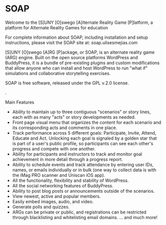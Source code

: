 SOAP
====

Welcome to the [S]UNY [O]swego [A}lternate Reality Game [P]latform, a platform for Alternate Reality Games for education

For complete information about SOAP, including installation and setup instructions, please visit the SOAP site at:
  soap.ulisesmejias.com


[S]UNY [O]swego [A]RG [P]ackage, or SOAP, is an alternate reality game (ARG) engine. Built on the open source platforms WordPress and BuddyPress, it is a bundle of pre-existing plugins and custom modifications that allow anyone who can install and host WordPress to run "what if" simulations and collaborative storytelling exercises.

SOAP is free software, released under the GPL v.2.0 license.

.

Main Features

- Ability to maintain up to three contiguous "scenarios" or story lines, each with as many "acts" or story developments as needed.
- Front page visual menu that organizes the content for each scenario and its corresponding acts and comments in one place.
- Track performance across 5 different goals: Participate, Invite, Attend, Educate and Act. Unlocking each goal is signaled by a golden star that is part of a user's public profile, so participants can see each other's progress and compete with one another.
- Ability for participants and instructors to track and monitor goal achievement in more detail through a progress report.
- Ability to schedule events and track attendance by entering user IDs, names, or emails individually or in bulk (one way to collect data is with the iMag PRO scanner and Uniscan iOS app).
- All the functionality, flexibility and stability of WordPress.
- All the social networking features of BuddyPress.
- Ability to post blog posts or announcements outside of the scenarios.
- View newest, active and popular members.
- Easily embed images, audio, and video.
- Generate polls and quizzes.
- ARGs can be private or public, and registrations can be restricted through blacklisting and whitelisting email domains.
... and much more!
